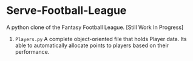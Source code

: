 # Serve-Football-League
A python clone of the Fantasy Football League. [Still Work In Progress] <br>
1. ```Players.py``` A complete object-oriented file that holds Player data. Its able to automatically allocate points to players based on their performance.
